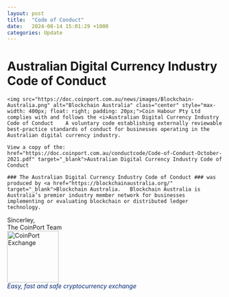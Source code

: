 ```yaml
---
layout: post
title:  "Code of Conduct"
date:   2024-08-14 15:01:29 +1000
categories: Update
---
```


#  Australian Digital Currency Industry Code of Conduct

    <img src="https://doc.coinport.com.au/news/images/Blockchain-Australia.png" alt="Blockchain Australia" class="center" style="max-width: 400px; float: right; padding: 20px;">Coin Habour Pty Ltd complies with and follows the <i>Australian Digital Currency Industry Code of Conduct    A voluntary code establishing externally reviewable best-practice standards of conduct for businesses operating in the Australian digital currency industry. 

    View a copy of the:  href="https://doc.coinport.com.au/conductcode/Code-of-Conduct-October-2021.pdf" target="_blank">Australian Digital Currency Industry Code of Conduct

    ### The Australian Digital Currency Industry Code of Conduct ### was produced by <a href="https://blockchainaustralia.org/" target="_blank">Blockchain Australia.   Blockchain Australia is Australia’s premier industry member network for businesses implementing or evaluating blockchain or distributed ledger technology.

<p>
Sincerley, <br />
The CoinPort Team <br />
<img src="https://doc.coinport.com.au/images/logos/signature_logo.png" alt="CoinPort Exchange" width="120" /><br />
<span style="color: #022873;"><em>Easy, fast and safe cryptocurrency exchange</em></span>
</p>
